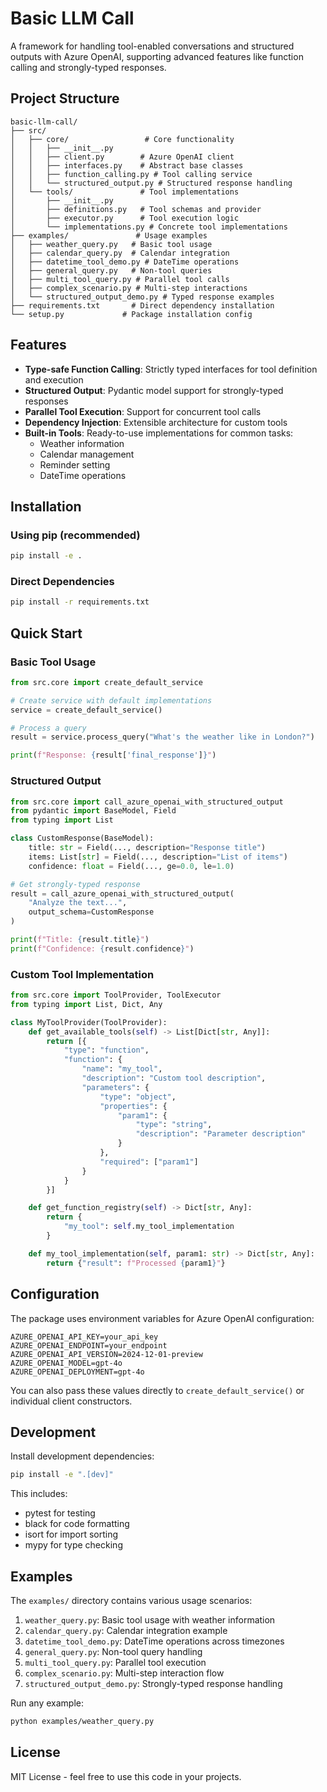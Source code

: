 # Basic LLM Call

A framework for handling tool-enabled conversations and structured outputs with Azure OpenAI, supporting advanced features like function calling and strongly-typed responses.

## Project Structure

```
basic-llm-call/
├── src/
│   ├── core/                 # Core functionality
│   │   ├── __init__.py
│   │   ├── client.py        # Azure OpenAI client
│   │   ├── interfaces.py    # Abstract base classes
│   │   ├── function_calling.py # Tool calling service
│   │   └── structured_output.py # Structured response handling
│   └── tools/               # Tool implementations
│       ├── __init__.py
│       ├── definitions.py   # Tool schemas and provider
│       ├── executor.py      # Tool execution logic
│       └── implementations.py # Concrete tool implementations
├── examples/               # Usage examples
│   ├── weather_query.py   # Basic tool usage
│   ├── calendar_query.py  # Calendar integration
│   ├── datetime_tool_demo.py # DateTime operations
│   ├── general_query.py   # Non-tool queries
│   ├── multi_tool_query.py # Parallel tool calls
│   ├── complex_scenario.py # Multi-step interactions
│   └── structured_output_demo.py # Typed response examples
├── requirements.txt       # Direct dependency installation
└── setup.py             # Package installation config
```

## Features

- **Type-safe Function Calling**: Strictly typed interfaces for tool definition and execution
- **Structured Output**: Pydantic model support for strongly-typed responses
- **Parallel Tool Execution**: Support for concurrent tool calls
- **Dependency Injection**: Extensible architecture for custom tools
- **Built-in Tools**: Ready-to-use implementations for common tasks:
  - Weather information
  - Calendar management
  - Reminder setting
  - DateTime operations

## Installation

### Using pip (recommended)

```bash
pip install -e .
```

### Direct Dependencies

```bash
pip install -r requirements.txt
```

## Quick Start

### Basic Tool Usage

```python
from src.core import create_default_service

# Create service with default implementations
service = create_default_service()

# Process a query
result = service.process_query("What's the weather like in London?")

print(f"Response: {result['final_response']}")
```

### Structured Output

```python
from src.core import call_azure_openai_with_structured_output
from pydantic import BaseModel, Field
from typing import List

class CustomResponse(BaseModel):
    title: str = Field(..., description="Response title")
    items: List[str] = Field(..., description="List of items")
    confidence: float = Field(..., ge=0.0, le=1.0)

# Get strongly-typed response
result = call_azure_openai_with_structured_output(
    "Analyze the text...",
    output_schema=CustomResponse
)

print(f"Title: {result.title}")
print(f"Confidence: {result.confidence}")
```

### Custom Tool Implementation

```python
from src.core import ToolProvider, ToolExecutor
from typing import List, Dict, Any

class MyToolProvider(ToolProvider):
    def get_available_tools(self) -> List[Dict[str, Any]]:
        return [{
            "type": "function",
            "function": {
                "name": "my_tool",
                "description": "Custom tool description",
                "parameters": {
                    "type": "object",
                    "properties": {
                        "param1": {
                            "type": "string",
                            "description": "Parameter description"
                        }
                    },
                    "required": ["param1"]
                }
            }
        }]

    def get_function_registry(self) -> Dict[str, Any]:
        return {
            "my_tool": self.my_tool_implementation
        }

    def my_tool_implementation(self, param1: str) -> Dict[str, Any]:
        return {"result": f"Processed {param1}"}
```

## Configuration

The package uses environment variables for Azure OpenAI configuration:

```env
AZURE_OPENAI_API_KEY=your_api_key
AZURE_OPENAI_ENDPOINT=your_endpoint
AZURE_OPENAI_API_VERSION=2024-12-01-preview
AZURE_OPENAI_MODEL=gpt-4o
AZURE_OPENAI_DEPLOYMENT=gpt-4o
```

You can also pass these values directly to `create_default_service()` or individual client constructors.

## Development

Install development dependencies:

```bash
pip install -e ".[dev]"
```

This includes:
- pytest for testing
- black for code formatting
- isort for import sorting
- mypy for type checking

## Examples

The `examples/` directory contains various usage scenarios:

1. `weather_query.py`: Basic tool usage with weather information
2. `calendar_query.py`: Calendar integration example
3. `datetime_tool_demo.py`: DateTime operations across timezones
4. `general_query.py`: Non-tool query handling
5. `multi_tool_query.py`: Parallel tool execution
6. `complex_scenario.py`: Multi-step interaction flow
7. `structured_output_demo.py`: Strongly-typed response handling

Run any example:

```bash
python examples/weather_query.py
```

## License

MIT License - feel free to use this code in your projects.